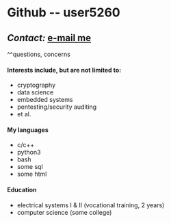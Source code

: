 <!--- Disclaimer: I'm terrible with MD. --->
# Github -- user5260 #
## ***Contact:*** [e-mail me](mailto:brianc2788@gmail.com) ##
^^questions, concerns
#### Interests include, but are not limited to: ####
- cryptography
- data science
- embedded systems
- pentesting/security auditing
- et al.
#### My languages ####
- c/c++
- python3
- bash
- some sql
- some html
#### Education ####
- electrical systems I & II (vocational training, 2 years)
- computer science (some college)
<!---
user5260/user5260 is a ✨ special ✨ repository because its `README.md` (this file) appears on your GitHub profile.
You can click the Preview link to take a look at your changes.
--->
